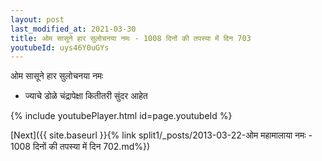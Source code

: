 ```yaml
---
layout: post
last_modified_at: 2021-03-30
title: ओम सासूने हार सुलोचनया नमः - 1008 दिनों की तपस्या में दिन 703
youtubeId: uys46Y0uGYs
---
```

 
 
 ओम सासूने हार सुलोचनया नमः  
 
 -  ज्याचे डोळे चंद्रापेक्षा कितीतरी सुंदर आहेत 
 
  
 
  
 
 
 
 
 
 


{% include youtubePlayer.html id=page.youtubeId %}
 
[Next]({{ site.baseurl }}{% link  split1/_posts/2013-03-22-ओम महामालाया नमः - 1008 दिनों की तपस्या में दिन 702.md%})
 
